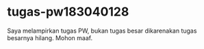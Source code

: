 # tugas-pw183040128
Saya melampirkan tugas PW, bukan tugas besar dikarenakan tugas besarnya hilang. Mohon maaf.
